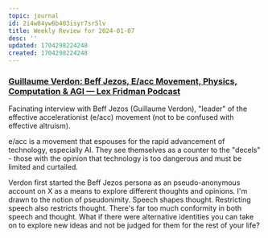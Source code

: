 ```yaml
---
topic: journal
id: 2i4w84yw6b403isyr7sr5lv
title: Weekly Review for 2024-01-07
desc: ''
updated: 1704298224248
created: 1704298224248
---
```



### [Guillaume Verdon: Beff Jezos, E/acc Movement, Physics, Computation & AGI — Lex Fridman Podcast](https://www.youtube.com/watch?v=8fEEbKJoNbU)

Facinating interview with Beff Jezos (Guillaume Verdon), "leader" of the effective accelerationist (e/acc) movement (not to be confused with effective altruism). 

e/acc is a movement that espouses for the rapid advancement of technology, especially AI. 
They see themselves as a counter to the "decels" - those with the opinion that technology is too dangerous and must be limited and curtailed. 

Verdon first started the Beff Jezos persona as an pseudo-anonymous account on X as a means to explore different thoughts and opinions. 
I'm drawn to the notion of pseudonimity. Speech shapes thought. Restricting speech also restricts thought. 
There's far too much conformity in both speech and thought. What if there were alternative identities you can take on to explore new ideas and not be judged for them for the rest of your life?

